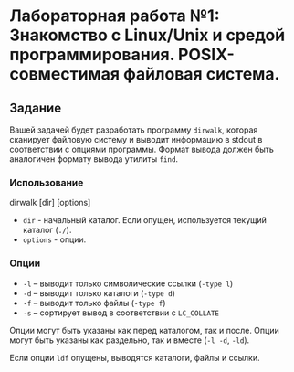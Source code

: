# Лабораторная работа №1: Знакомство с Linux/Unix и средой программирования. POSIX-совместимая файловая система.


## Задание

Вашей задачей будет разработать программу `dirwalk`, которая сканирует файловую систему и выводит информацию в stdout в соответствии с опциями программы. Формат вывода должен быть аналогичен формату вывода утилиты `find`.

### Использование

dirwalk [dir] [options]


- `dir` - начальный каталог. Если опущен, используется текущий каталог (`./`).
- `options` - опции.

### Опции

- `-l` – выводит только символические ссылки (`-type l`)
- `-d` – выводит только каталоги (`-type d`)
- `-f` – выводит только файлы (`-type f`)
- `-s` – сортирует вывод в соответствии с `LC_COLLATE`

Опции могут быть указаны как перед каталогом, так и после. Опции могут быть указаны как раздельно, так и вместе (`-l -d`, `-ld`).

Если опции `ldf` опущены, выводятся каталоги, файлы и ссылки.

